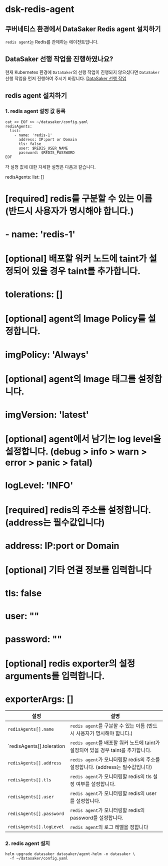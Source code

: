 # dsk-redis-agent

## 쿠버네티스 환경에서 DataSaker Redis agent 설치하기

`redis agent`는 Redis를 관제하는 에이전트입니다.

## DataSaker 선행 작업을 진행하였나요?

현재 Kubernetes 환경에 `DataSaker`의 선행 작업이 진행되지 않으셨다면 `DataSaker` 선행 작업을 먼저 진행하여 주시기 바랍니다. [DataSaker 선행 작업](README.md)

## redis agent 설치하기

### 1. redis agent 설정 값 등록

```shell
cat << EOF >> ~/datasaker/config.yaml
redisAgents:
  list:
    - name: 'redis-1'
      address: IP:port or Domain
      tls: false
      user: $REDIS_USER_NAME
      password: $REDIS_PASSWORD
EOF
```

각 설정 값에 대한 자세한 설명은 다음과 같습니다.

redisAgents:
list: []
# [required] redis를 구분할 수 있는 이름 (반드시 사용자가 명시해야 합니다.)
#    - name: 'redis-1'
# [optional] 배포할 워커 노드에 taint가 설정되어 있을 경우 taint를 추가합니다.
#      tolerations: []
# [optional] agent의 Image Policy를 설정합니다.
#      imgPolicy: 'Always'
# [optional] agent의 Image 태그를 설정합니다.
#      imgVersion: 'latest'
# [optional] agent에서 남기는 log level을 설정합니다. (debug > info > warn > error > panic > fatal)
#      logLevel: 'INFO'
# [required] redis의 주소를 설정합니다. (address는 필수값입니다)
#      address: IP:port or Domain
# [optional] 기타 연결 정보를 입력합니다
#      tls: false
#      user: ""
#      password: ""
# [optional] redis exporter의 설정 arguments를 입력합니다.
#      exporterArgs: []

| 설정                        | 설명                                                        |
|---------------------------|-----------------------------------------------------------|
| `redisAgents[].name`      | `redis agent`를 구분할 수 있는 이름 (반드시 사용자가 명시해야 합니다.)           |
| `redisAgents[].toleration | `redis agent`를 배포할 워커 노드에 taint가 설정되어 있을 경우 taint를 추가합니다. |
| `redisAgents[].address`   | `redis agent`가 모니터링할 redis의 주소를 설정합니다. (address는 필수값입니다)  |
| `redisAgents[].tls`       | `redis agent`가 모니터링할 redis의 tls 설정 여부를 설정합니다.             |
| `redisAgents[].user`      | `redis agent`가 모니터링할 redis의 user를 설정합니다.                  |
| `redisAgents[].password`  | `redis agent`가 모니터링할 redis의 password를 설정합니다.              |
| `redisAgents[].logLevel`  | `redis agent`의 로그 레벨을 정합니다                                |

### 2. redis agent 설치

```shell
helm upgrade datasaker datasaker/agent-helm -n datasaker \
  -f ~/datasaker/config.yaml
```

